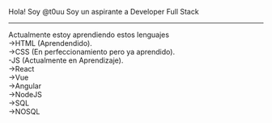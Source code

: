 Hola! Soy @t0uu
Soy un aspirante a Developer Full Stack
<hr>
Actualmente estoy aprendiendo estos lenguajes<br/>
->HTML (Aprendendido).<br/>
->CSS (En perfeccionamiento pero ya aprendido).<br/>
-JS (Actualmente en Aprendizaje).<br/>
<!--En lista de Aprendizaje a futuro-->
->React<br/>
->Vue<br/>
->Angular<br/>
->NodeJS<br/>
->SQL<br/>
->NOSQL<br/>
<a href=""
https://github-readme-stats.vercel.app/api?username=t0uu&show_icons=true&theme=dark

<!--Futuro Perfil Developer Full Stack-->
